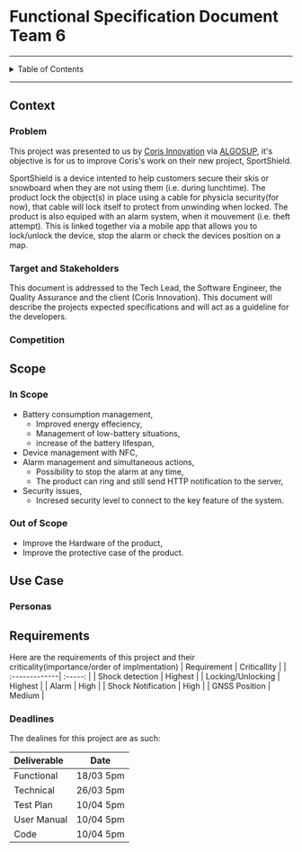 # Functional Specification Document  Team 6

--- 
 
<details>
<summary> Table of Contents </summary>

- [Functional Specification Document  Team 6](#functional-specification-document--team-6)
  - [Context](#context)
    - [Problem](#problem)
    - [Target and Stakeholders](#target-and-stakeholders)
    - [Competition](#competition)
  - [Scope](#scope)
    - [In Scope](#in-scope)
    - [Out of Scope](#out-of-scope)
  - [Use Case](#use-case)
    - [Personas](#personas)
  - [Requirements](#requirements)
    - [Deadlines](#deadlines)

</details>

---

## Context

### Problem

This project was presented to us by [Coris Innovation](https://www.corisinnovation.com)  via [ALGOSUP](https://algosup.com/), it's objective is for us to improve Coris's work on their new project, SportShield.

SportShield is a device intented to help customers secure their skis or snowboard when they are not using them (i.e. during lunchtime). 
The product lock the object(s) in place using a cable for physicla security(for now), that cable will lock itself to protect from unwinding when locked. 
The product is also equiped with an alarm system, when it mouvement (i.e. theft attempt). 
This is linked together via a mobile app that allows you to lock/unlock the device, stop the alarm or check the devices position on a map.

### Target and Stakeholders

This document is addressed to the Tech Lead, the Software Engineer, the Quality Assurance and the client (Coris Innovation). This document will describe the projects expected specifications and will act as a guideline for the developers.

### Competition

## Scope

### In Scope

 - Battery consumption management,
   - Improved energy effeciency,
   - Management of low-battery situations,
   - increase of the battery lifespan,
 - Device management with NFC,
 - Alarm management and simultaneous actions,
   - Possibility to stop the alarm at any time,
   - The product can ring and still send HTTP notification to the server,
 - Security issues,
   - Incresed security level to connect to the key feature of the system.

### Out of Scope

 - Improve the Hardware of the product,
 - Improve the protective case of the product.

## Use Case

### Personas

## Requirements

Here are the requirements of this project and their criticality(importance/order of implmentation)
| Requirement | Criticallity |
| :-------------| :-----: |
| Shock detection | Highest |
| Locking/Unlocking | Highest |
| Alarm | High |
| Shock Notification | High |
| GNSS Position | Medium |

### Deadlines

The dealines for this project are as such:

| Deliverable | Date |
|:-------------|:----------:|
| Functional | 18/03 5pm |
| Technical | 26/03 5pm |
| Test Plan | 10/04 5pm |
| User Manual | 10/04 5pm |
| Code | 10/04 5pm|
